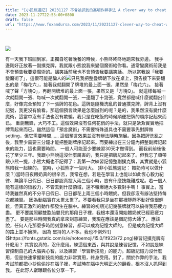 ```yaml
---
title: "[小狐熊週記] 20231127 不會被抓到的高明作弊手法 A clever way to cheat without getting caught"
date: 2023-11-27T22:53:00+0800
draft: false
url: "https://www.foxandursa.com/2023/11/20231127-clever-way-to-cheat-without.html"
---
```


 

![]($https://blogger.googleusercontent.com/img/a/AVvXsEiOZvdk--U6HzttQ605pvQT5wSqYkXdicobg7f9o_G3kvwk6J6ti-shVNV0bozStvcjzt8VEeiUhnwcCs5pU3UVTK19axKcpORO4QhISM3STETAnSRI-HjEsjoZSs2WMgfC3IO2NeWq87LjrCh4uGUksTKfspkeBi9_4TcrB5V9dTa0w28bKCASCKEN3b0)


有一天我下班回到家，正獨自吃著晚餐的時候，小熊咚咚咚地跑來我旁邊。 我手邊剛好正放著一副撲克牌，我就跟小熊說我來變個魔術給你看。通常變魔術前我是不會預告我要變魔術的。講笑話前我也不會預告我要講笑話。 所以當我說「我要變魔術了」，這很可能是騙人的![]($https://fonts.gstatic.com/s/e/notoemoji/15.0/1f606/72.png)只見我把整疊牌朝下放在桌上，預告接下來要翻出的是「梅花六」，接著我就翻開了牌堆的最上面一張，果然是「梅花六」。 接著喊了聲「方塊Q」，再翻開牌堆的最上面一張，果然又是「方塊Q」。 就這樣每喊一次就翻開一張、每喊一次就翻開一張，一連翻了十幾張，竟然都是喊什麼就翻出什麼，好像完全預知了下一張牌的花色。這牌是隨機洗亂的普通撲克牌，牌背上沒有記號，我更沒有偷看。那這個預言效果是怎麼辦到的呢？是的，我果然沒有變什麼魔術，這當中沒有手法也沒有欺騙。我只是在吃飯的時候順便把牌的順序記起來而已。
重劍無鋒，大巧不工。這個效果沒有任何花俏的手法，就只是紮紮實實地把牌背起來而已。雖然這個「預言魔術」不需要特殊道具也不需要事先對牌做 setting，但它需要時間……
這個預言效果並沒有辦法隨時施展。因為把牌洗亂之後，我至少需要三分鐘才能把整副牌序記起來。而要練出在三分鐘內把整副牌記起來的能力，這也需要時間。
一般人可能至少要練習30天才做得到。 而我前前後後花了至少三年。我跟小熊說這沒什麼厲害的，我只是把牌記起來了。但我忘了順帶跟小熊一提，小熊大概也不記得了：我第一次練習記憶整副撲克牌，其實就是小狐熊陪我一起練的。
當時，小狐熊才一個月大。 (非小狐熊週記： 餵奶時可以做什麼？)當時日夜餵奶真的很辛苦，我常在想，若是在學習上也能以如此恆心毅力紀律、無論平日假日、日日都認真投入兩三個小時，豈有什麼技能難成呢。若一個人能有這樣的恆毅力，不管去到什麼領域，還不輾爆絕大多數對手嗎！ 事實上，當時我雖然真的不分平日假日、日日都花上兩三個小時餵奶。但我卻沒有辦法堅持每次都練習。 因為動腦實在太累太累了。不要看我只是坐在那裡靜靜不動好像很輕鬆，但真正激烈的動作都發生在腦中。練習的初期光記幾張牌就可以搞得我筋疲力盡。 更不要說照顧雙胞胎嬰兒的那段日子裡，我根本還沒開始餵奶就已經筋疲力盡了。
要是那些時間我真的拿來刻意練習，我現在應該是個記憶大師了。 應該說，任何人花那麼多時間刻意練習，都可以成為記憶大師的。
但是成為記憶大師的路上並不擁擠，
因為 堅持的人不多。我也不例外![]($https://fonts.gstatic.com/s/e/notoemoji/15.0/1f923/72.png)練習記撲克牌有什麼用？ 其實說真的，沒什麼用。練這個東西，與其說是練習記憶，不如說是練習控制自己的大腦與心智，以及練習「學習新技能」的能力。超級記憶力沒什麼用，但是快速掌握新技能的能力非常實用，終身受用。對了，關於作弊的手法，我考試前都把小抄偷偷抄在腦子裡，考試時在腦中光明正大的翻看，根本沒人抓得到我。
在此野人獻曝跟各位分享一下。
